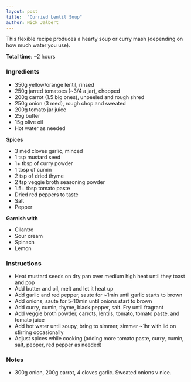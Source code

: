 ```yaml
---
layout: post
title:  "Curried Lentil Soup"
author: Nick Jalbert
---
```


This flexible recipe produces a hearty soup or curry mash (depending on how
much water you use).

**Total time**: ~2 hours

### Ingredients

* 350g yellow/orange lentil, rinsed
* 250g jarred tomatoes (~3/4 a jar), chopped
* 200g carrot (1.5 big ones), unpeeled and rough shred
* 250g onion (3 med), rough chop and sweated
* 200g tomato jar juice
* 25g butter
* 15g olive oil
* Hot water as needed

**Spices**

* 3 med cloves garlic, minced
* 1 tsp mustard seed
* 1+ tbsp of curry powder
* 1 tbsp of cumin
* 2 tsp of dried thyme
* 2 tsp veggie broth seasoning powder
* 1.5+ tbsp tomato paste
* Dried red peppers to taste
* Salt
* Pepper

**Garnish with**

* Cilantro 
* Sour cream
* Spinach
* Lemon

### Instructions

* Heat mustard seeds on dry pan over medium high heat until they toast and pop
* Add butter and oil, melt and let it heat up
* Add garlic and red pepper, saute for ~1min until garlic starts to brown
* Add onions, saute for 5-10min until onions start to brown
* Add curry, cumin, thyme, black pepper, salt.  Fry until fragrant
* Add veggie broth powder, carrots, lentils, tomato, tomato paste, and tomato
  juice
* Add hot water until soupy, bring to simmer, simmer ~1hr with lid on
  stirring occasionally
* Adjust spices while cooking (adding more tomato paste, curry, cumin, salt,
  pepper, red pepper as needed)


### Notes

* 300g onion, 200g carrot, 4 cloves garlic.  Sweated onions v nice.
